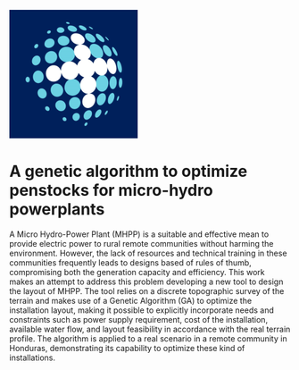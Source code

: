 ![LOYOLA](https://github.com/atapiaco/3DMHPP_GA/blob/main/loyola.png)

# A genetic algorithm to optimize penstocks for micro-hydro powerplants

A Micro Hydro-Power Plant (MHPP) is a suitable and effective mean to provide electric power to rural remote communities without harming the environment. However, the lack of resources and technical training in these communities frequently leads to designs based of rules of thumb, compromising both the generation capacity and efficiency. This work makes an attempt to address this problem developing a new tool to design the layout of MHPP. The tool relies on a discrete topographic survey of the terrain and makes use of a Genetic Algorithm (GA) to optimize the installation layout, making it possible to explicitly incorporate needs and constraints such as power supply requirement, cost of the installation, available water flow, and layout feasibility in accordance with the real terrain profile. The algorithm is applied to a real scenario in a remote community in Honduras, demonstrating its capability to optimize these kind of installations.
